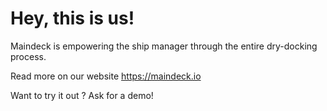 # Hey, this is us!

Maindeck is empowering the ship manager through the entire dry-docking process. 

Read more on our website https://maindeck.io

Want to try it out ? Ask for a demo!